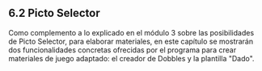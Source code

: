 ## 6.2 Picto Selector

Como complemento a lo explicado en el módulo 3 sobre las posibilidades de Picto Selector, para elaborar materiales, en este capítulo se mostrarán dos  funcionalidades concretas ofrecidas por el programa para crear materiales de juego adaptado: el creador de Dobbles y la plantilla "Dado".
<!--stackedit_data:
eyJoaXN0b3J5IjpbNzg2NjMyMTEzLDIxMjQ5MjQ2NjIsNzMwOT
k4MTE2XX0=
-->